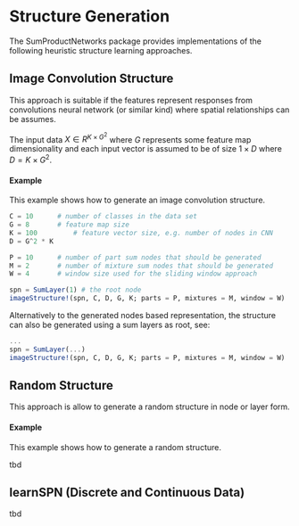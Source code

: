 # Structure Generation
The SumProductNetworks package provides implementations of the following heuristic structure learning approaches.

## Image Convolution Structure
This approach is suitable if the features represent responses from convolutions neural network (or similar kind) where spatial relationships can be assumes.

The input data $X \in R^{K \times G^2}$ where $G$ represents some feature map dimensionality and each input vector is assumed to be of size $1 \times D$ where $D = K \times G^2$.

#### Example
This example shows how to generate an image convolution structure.

```jl
C = 10 		# number of classes in the data set
G = 8 		# feature map size
K = 100 		# feature vector size, e.g. number of nodes in CNN
D = G^2 * K

P = 10 		# number of part sum nodes that should be generated
M = 2 		# number of mixture sum nodes that should be generated
W = 4 		# window size used for the sliding window approach

spn = SumLayer(1) # the root node
imageStructure!(spn, C, D, G, K; parts = P, mixtures = M, window = W)
```

Alternatively to the generated nodes based representation, the structure can also be generated using a sum layers as root, see:

```jl
...
spn = SumLayer(...)
imageStructure!(spn, C, D, G, K; parts = P, mixtures = M, window = W)

```

## Random Structure
This approach is allow to generate a random structure in node or layer form.

#### Example
This example shows how to generate a random structure.

tbd

## learnSPN (Discrete and Continuous Data)
tbd
